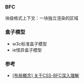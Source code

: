 ### BFC
块级格式上下文：一块独立渲染的区域

### 盒子模型
- w3c标准盒子模型
- ie怪异盒子模型


### 参考
- [[布局概念] 关于CSS-BFC深入理解](https://juejin.cn/post/6844903476774830094)